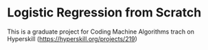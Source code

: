 # Logistic Regression from Scratch

This is a graduate project for Coding Machine Algorithms trach on Hyperskill (https://hyperskill.org/projects/219)

